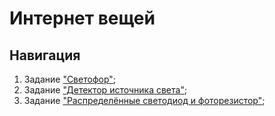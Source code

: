 # Интернет вещей

## Навигация 

1. Задание ["Светофор"](traffic_light/readme.md);
2. Задание ["Детектор источника света"](light_source_detector/readme.md);
3. Задание ["Распределённые светодиод и фоторезистор"](led_photo_distributed_serial/readme.md);